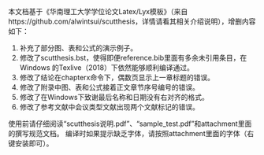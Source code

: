 本文档基于《华南理工大学学位论文Latex/Lyx模板》（来自https://github.com/alwintsui/scutthesis，详情请看其相关介绍说明），增删内容如下：

1.	补充了部分图、表和公式的演示例子。
2.	修改了scutthesis.bst，使得即便reference.bib里面有多余未引用条目，在Windows 的Texlive（2018）下依然能够顺利编译通过。
3.	修改了结论在chapterx命令下，偶数页显示上一章标题的错误。
4.	修改了附录中图、表和公式接着正文章节序号编号的错误。
5.	修改了在Windows下致谢最后名称和日期没有右对齐的格式。
6.  修改了参考文献中会议类型文献出现两个文献标记的错误。

使用前请仔细阅读“scutthesis说明.pdf”、“sample_test.pdf”和attachment里面的撰写规范文档。
编译时如果提示缺乏字体，请按照attachment里面的字体（右键安装即可）。
